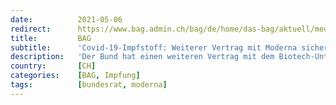 ```yaml
---
date:          2021-05-06
redirect:      https://www.bag.admin.ch/bag/de/home/das-bag/aktuell/medienmitteilungen.msg-id-83416.html
title:         BAG
subtitle:      'Covid-19-Impfstoff: Weiterer Vertrag mit Moderna sichert Impfstoff für 2022'
description:   'Der Bund hat einen weiteren Vertrag mit dem Biotech-Unternehmen Moderna abgeschlossen. Damit ist die Schweizer Bevölkerung auch im Jahr 2022 mit genügend mRNA-Impfstoff versorgt. Der neue Vertrag sieht die Lieferung von insgesamt 7 Millionen Dosen in den ersten Monaten des Jahres 2022 vor. Weiter steht dem Bund die Option für zusätzliche 7 Millionen Dosen im weiteren Verlauf des Jahres 2022 offen.'
country:       [CH]
categories:    [BAG, Impfung]
tags:          [bundesrat, moderna]
---
```

